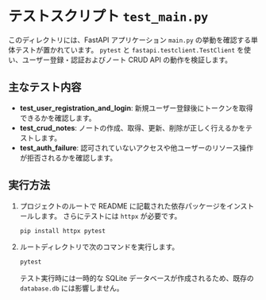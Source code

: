 # テストスクリプト `test_main.py`

このディレクトリには、FastAPI アプリケーション `main.py` の挙動を確認する単体テストが置かれています。
`pytest` と `fastapi.testclient.TestClient` を使い、ユーザー登録・認証およびノート CRUD API の動作を検証します。

## 主なテスト内容
- **test_user_registration_and_login**: 新規ユーザー登録後にトークンを取得できるかを確認します。
- **test_crud_notes**: ノートの作成、取得、更新、削除が正しく行えるかをテストします。
- **test_auth_failure**: 認可されていないアクセスや他ユーザーのリソース操作が拒否されるかを確認します。

## 実行方法
1. プロジェクトのルートで README に記載された依存パッケージをインストールします。
   さらにテストには `httpx` が必要です。
   ```bash
   pip install httpx pytest
   ```
2. ルートディレクトリで次のコマンドを実行します。
   ```bash
   pytest
   ```
   テスト実行時には一時的な SQLite データベースが作成されるため、既存の `database.db` には影響しません。
